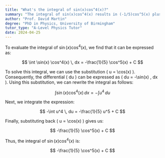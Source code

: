 ```yaml
---
title: "What's the integral of sin(x)cos^4(x)?"
summary: "The integral of sin(x)cos^4(x) results in (-1/5)cos^5(x) plus a constant of integration, C."
author: "Prof. David Martin"
degree: "PhD in Physics, University of Birmingham"
tutor_type: "A-Level Physics Tutor"
date: 2024-04-25
---
```


To evaluate the integral of $\sin(x) \cos^4(x)$, we find that it can be expressed as:

$$
\int \sin(x) \cos^4(x) \, dx = -\frac{1}{5} \cos^5(x) + C
$$

To solve this integral, we can use the substitution \( u = \cos(x) \). Consequently, the differential \( du \) can be expressed as \( du = -\sin(x) \, dx \). Using this substitution, we can rewrite the integral as follows:

$$
\int \sin(x) \cos^4(x) \, dx = -\int u^4 \, du
$$

Next, we integrate the expression:

$$
-\int u^4 \, du = -\frac{1}{5} u^5 + C
$$

Finally, substituting back \( u = \cos(x) \) gives us:

$$
-\frac{1}{5} \cos^5(x) + C
$$

Thus, the integral of $\sin(x) \cos^4(x)$ is:

$$
-\frac{1}{5} \cos^5(x) + C
$$
    
